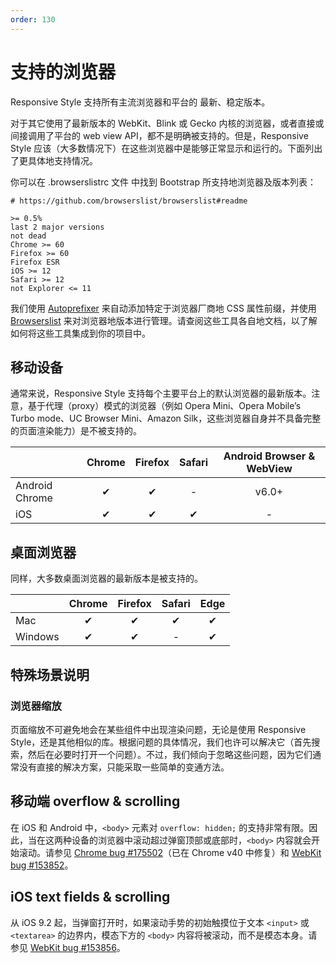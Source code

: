 ```yaml
---
order: 130
---
```


# 支持的浏览器

Responsive Style 支持所有主流浏览器和平台的 最新、稳定版本。

对于其它使用了最新版本的 WebKit、Blink 或 Gecko 内核的浏览器，或者直接或间接调用了平台的 web view API，都不是明确被支持的。但是，Responsive Style 应该（大多数情况下）在这些浏览器中是能够正常显示和运行的。下面列出了更具体地支持情况。

你可以在 .browserslistrc 文件 中找到 Bootstrap 所支持地浏览器及版本列表：

```plaintext
# https://github.com/browserslist/browserslist#readme

>= 0.5%
last 2 major versions
not dead
Chrome >= 60
Firefox >= 60
Firefox ESR
iOS >= 12
Safari >= 12
not Explorer <= 11
```

我们使用 [Autoprefixer](https://github.com/postcss/autoprefixer) 来自动添加特定于浏览器厂商地 CSS 属性前缀，并使用 [Browserslist](https://github.com/browserslist/browserslist) 来对浏览器地版本进行管理。请查阅这些工具各自地文档，以了解如何将这些工具集成到你的项目中。

## 移动设备

通常来说，Responsive Style 支持每个主要平台上的默认浏览器的最新版本。注意，基于代理（proxy）模式的浏览器（例如 Opera Mini、Opera Mobile’s Turbo mode、UC Browser Mini、Amazon Silk，这些浏览器自身并不具备完整的页面渲染能力）是不被支持的。

|                | Chrome | Firefox | Safari | Android Browser & WebView |
| -------------- | :----: | :-----: | :----: | :-----------------------: |
| Android Chrome |   ✔   |   ✔    |   -    |           v6.0+           |
| iOS            |   ✔   |   ✔    |   ✔   |             -             |

## 桌面浏览器

同样，大多数桌面浏览器的最新版本是被支持的。

|         | Chrome | Firefox | Safari | Edge |
| ------- | :----: | :-----: | :----: | :--: |
| Mac     |   ✔   |   ✔    |   ✔   |  ✔  |
| Windows |   ✔   |   ✔    |   -    |  ✔  |

## 特殊场景说明

### 浏览器缩放

页面缩放不可避免地会在某些组件中出现渲染问题，无论是使用 Responsive Style，还是其他相似的库。根据问题的具体情况，我们也许可以解决它（首先搜索，然后在必要时打开一个问题）。不过，我们倾向于忽略这些问题，因为它们通常没有直接的解决方案，只能采取一些简单的变通方法。

## 移动端 overflow & scrolling

在 iOS 和 Android 中，`<body>` 元素对 `overflow: hidden;` 的支持非常有限。因此，当在这两种设备的浏览器中滚动超过弹窗顶部或底部时，`<body>` 内容就会开始滚动。请参见 [Chrome bug #175502](https://bugs.chromium.org/p/chromium/issues/detail?id=175502)（已在 Chrome v40 中修复）和 [WebKit bug #153852](https://bugs.webkit.org/show_bug.cgi?id=153852)。

## iOS text fields & scrolling

从 iOS 9.2 起，当弹窗打开时，如果滚动手势的初始触摸位于文本 `<input>` 或 `<textarea>` 的边界内，模态下方的 `<body>` 内容将被滚动，而不是模态本身。请参见 [WebKit bug #153856](https://bugs.webkit.org/show_bug.cgi?id=153856)。
